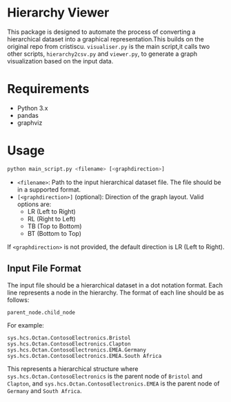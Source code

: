 Hierarchy Viewer
================
This package is designed to automate the process of converting a hierarchical dataset into a graphical representation.This builds on the original repo from cristiscu. `visualiser.py` is the main script,it calls two other scripts, `hierarchy2csv.py` and `viewer.py`, to generate a graph visualization based on the input data.

Requirements
================
- Python 3.x
- pandas
- graphviz

Usage
================
```bash
python main_script.py <filename> [<graphdirection>]
```

- `<filename>`: Path to the input hierarchical dataset file. The file should be in a supported format.
- `[<graphdirection>]` (optional): Direction of the graph layout. Valid options are:
  - LR (Left to Right)
  - RL (Right to Left)
  - TB (Top to Bottom)
  - BT (Bottom to Top)
  
If `<graphdirection>` is not provided, the default direction is LR (Left to Right).

## Input File Format
The input file should be a hierarchical dataset in a dot notation format. Each line represents a node in the hierarchy. The format of each line should be as follows:
```
parent_node.child_node
```
For example:
```
sys.hcs.Octan.ContosoElectronics.Bristol
sys.hcs.Octan.ContosoElectronics.Clapton
sys.hcs.Octan.ContosoElectronics.EMEA.Germany
sys.hcs.Octan.ContosoElectronics.EMEA.South Africa
```
This represents a hierarchical structure where `sys.hcs.Octan.ContosoElectronics` is the parent node of `Bristol` and `Clapton`, and `sys.hcs.Octan.ContosoElectronics.EMEA` is the parent node of `Germany` and `South Africa`.

